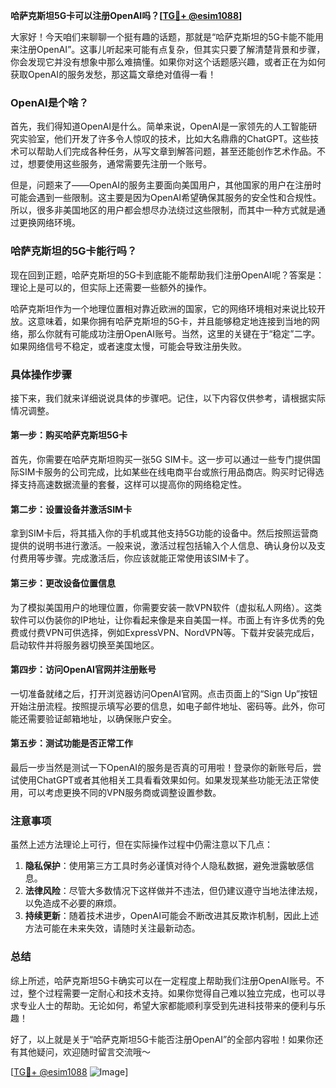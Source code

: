 **哈萨克斯坦5G卡可以注册OpenAI吗？[[TG💪+ @esim1088](https://t.me/s/esim1088)]**

大家好！今天咱们来聊聊一个挺有趣的话题，那就是“哈萨克斯坦的5G卡能不能用来注册OpenAI”。这事儿听起来可能有点复杂，但其实只要了解清楚背景和步骤，你会发现它并没有想象中那么难搞懂。如果你对这个话题感兴趣，或者正在为如何获取OpenAI的服务发愁，那这篇文章绝对值得一看！

### OpenAI是个啥？

首先，我们得知道OpenAI是什么。简单来说，OpenAI是一家领先的人工智能研究实验室，他们开发了许多令人惊叹的技术，比如大名鼎鼎的ChatGPT。这些技术可以帮助人们完成各种任务，从写文章到解答问题，甚至还能创作艺术作品。不过，想要使用这些服务，通常需要先注册一个账号。

但是，问题来了——OpenAI的服务主要面向美国用户，其他国家的用户在注册时可能会遇到一些限制。这主要是因为OpenAI希望确保其服务的安全性和合规性。所以，很多非美国地区的用户都会想尽办法绕过这些限制，而其中一种方式就是通过更换网络环境。

### 哈萨克斯坦的5G卡能行吗？

现在回到正题，哈萨克斯坦的5G卡到底能不能帮助我们注册OpenAI呢？答案是：理论上是可以的，但实际上还需要一些额外的操作。

哈萨克斯坦作为一个地理位置相对靠近欧洲的国家，它的网络环境相对来说比较开放。这意味着，如果你拥有哈萨克斯坦的5G卡，并且能够稳定地连接到当地的网络，那么你就有可能成功注册OpenAI账号。当然，这里的关键在于“稳定”二字。如果网络信号不稳定，或者速度太慢，可能会导致注册失败。

### 具体操作步骤

接下来，我们就来详细说说具体的步骤吧。记住，以下内容仅供参考，请根据实际情况调整。

#### 第一步：购买哈萨克斯坦5G卡

首先，你需要在哈萨克斯坦购买一张5G SIM卡。这一步可以通过一些专门提供国际SIM卡服务的公司完成，比如某些在线电商平台或旅行用品商店。购买时记得选择支持高速数据流量的套餐，这样可以提高你的网络稳定性。

#### 第二步：设置设备并激活SIM卡

拿到SIM卡后，将其插入你的手机或其他支持5G功能的设备中。然后按照运营商提供的说明书进行激活。一般来说，激活过程包括输入个人信息、确认身份以及支付费用等步骤。完成激活后，你应该就能正常使用该SIM卡了。

#### 第三步：更改设备位置信息

为了模拟美国用户的地理位置，你需要安装一款VPN软件（虚拟私人网络）。这类软件可以伪装你的IP地址，让你看起来像是来自美国一样。市面上有许多优秀的免费或付费VPN可供选择，例如ExpressVPN、NordVPN等。下载并安装完成后，启动软件并将服务器切换至美国地区。

#### 第四步：访问OpenAI官网并注册账号

一切准备就绪之后，打开浏览器访问OpenAI官网。点击页面上的“Sign Up”按钮开始注册流程。按照提示填写必要的信息，如电子邮件地址、密码等。此外，你可能还需要验证邮箱地址，以确保账户安全。

#### 第五步：测试功能是否正常工作

最后一步当然是测试一下OpenAI的服务是否真的可用啦！登录你的新账号后，尝试使用ChatGPT或者其他相关工具看看效果如何。如果发现某些功能无法正常使用，可以考虑更换不同的VPN服务商或调整设置参数。

### 注意事项

虽然上述方法理论上可行，但在实际操作过程中仍需注意以下几点：

1. **隐私保护**：使用第三方工具时务必谨慎对待个人隐私数据，避免泄露敏感信息。
2. **法律风险**：尽管大多数情况下这样做并不违法，但仍建议遵守当地法律法规，以免造成不必要的麻烦。
3. **持续更新**：随着技术进步，OpenAI可能会不断改进其反欺诈机制，因此上述方法可能在未来失效，请随时关注最新动态。

### 总结

综上所述，哈萨克斯坦5G卡确实可以在一定程度上帮助我们注册OpenAI账号。不过，整个过程需要一定耐心和技术支持。如果你觉得自己难以独立完成，也可以寻求专业人士的帮助。无论如何，希望大家都能顺利享受到先进科技带来的便利与乐趣！

好了，以上就是关于“哈萨克斯坦5G卡能否注册OpenAI”的全部内容啦！如果你还有其他疑问，欢迎随时留言交流哦～ 

[[TG💪+ @esim1088](https://t.me/s/esim1088) ![Image](https://i.postimg.cc/4NQfJmqS/Snipaste-2025-05-13-00-14-12.png)]